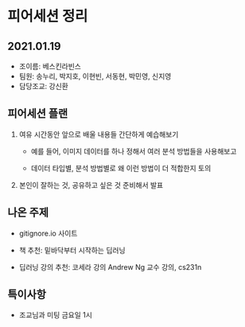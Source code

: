 # 피어세션 정리

## 2021.01.19

- 조이름: 베스킨라빈스
- 팀원: 송누리, 박지호, 이현빈, 서동현, 박민영, 신지영
- 담당조교: 강신환

## 피어세션 플랜

1. 여유 시간동안 앞으로 배울 내용들 간단하게 예습해보기

   - 예를 들어, 이미지 데이터를 하나 정해서 여러 분석 방법들을 사용해보고

   - 데이터 타입별, 분석 방법별로 왜 이런 방법이 더 적합한지 토의

2. 본인이 잘하는 것, 공유하고 싶은 것 준비해서 발표

## 나온 주제

- gitignore.io 사이트

- 책 추천: 밑바닥부터 시작하는 딥러닝

- 딥러닝 강의 추천: 코세라 강의 Andrew Ng 교수 강의, cs231n

  

## 특이사항

- 조교님과 미팅 금요일 1시